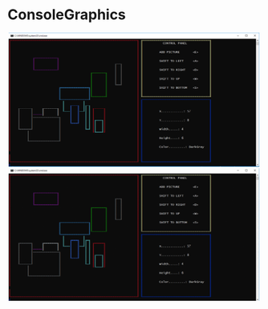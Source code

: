 # ConsoleGraphics
<p align="center">
  <img src="Screen/1.PNG" width="500"/>
  <img src="Screen/ConsoleGraphics.gif" width="500"/>
</p>